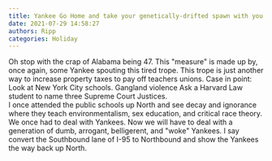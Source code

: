 ```yaml
---
title: Yankee Go Home and take your genetically-drifted spawn with you
date: 2021-07-29 14:58:27
authors: Ripp
categories: Holiday
---
```


 Oh stop with the crap of Alabama being 47.  This "measure" is made up by, once again, some Yankee spouting this tired trope.  This trope is just another way to increase property taxes to pay off teachers unions.
Case in point:  Look at New York City schools.  Gangland violence
Ask a Harvard Law student to name three Supreme Court Justices.  
I once attended the public schools up North and see decay and ignorance where they teach environmentalism, sex education, and critical race theory.  We once had to deal with Yankees.  Now we will have to deal with a generation of dumb, arrogant, belligerent, and "woke" Yankees.  I say convert the Southbound lane of I-95 to Northbound and show the Yankees the way back up North.